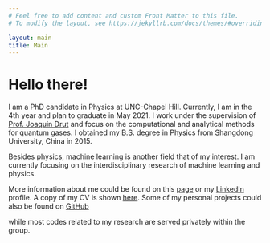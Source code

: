 ```yaml
---
# Feel free to add content and custom Front Matter to this file.
# To modify the layout, see https://jekyllrb.com/docs/themes/#overriding-theme-defaults

layout: main
title: Main
---
```

# Hello there!

I am a PhD candidate in Physics at UNC-Chapel Hill. Currently, I am in the 4th year and plan to graduate in May 2021. I work under the supervision of [Prof. Joaquin Drut](https://users.physics.unc.edu/~drut/public_html_UNC/) and focus on the computational and analytical methods for quantum gases. I obtained my B.S. degree in Physics from Shangdong University, China in 2015.

Besides physics, machine learning is another field that of my interest. I am currently focusing on the interdisciplinary research of machine learning and physics.

More information about me could be found on this [page](/aboutme) or my [LinkedIn](https://www.linkedin.com/in/yaqi-hou/) profile. A copy of my CV is shown [here](CV/Yaqi-Hou-CV.pdf). Some of my personal projects could also be found on [GitHub](https://github.com/yaqihou) 
<!-- (and a category with short summary of each project [here](/github_intro)) -->
while most codes related to my research are served privately within the group.

